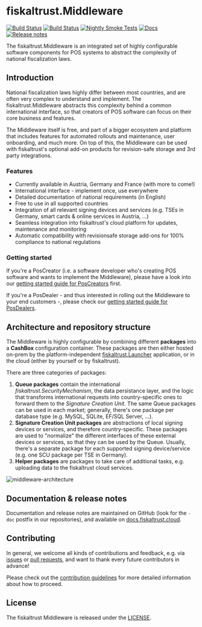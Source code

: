 # fiskaltrust.Middleware
[![Build Status](https://img.shields.io/azure-devops/build/fiskaltrust/29af887e-c4f1-46d9-bcd8-323f3f3ea149/441/main?label=Build%20%28Queue%29&logo=azurepipelines)](https://dev.azure.com/fiskaltrust/fiskaltrust/_build/latest?definitionId=441&branchName=main) [![Build Status](https://img.shields.io/azure-devops/build/fiskaltrust/29af887e-c4f1-46d9-bcd8-323f3f3ea149/442/main?label=Build%20%28SCU%20DE%29&logo=azurepipelines)](https://dev.azure.com/fiskaltrust/fiskaltrust/_build/latest?definitionId=442&branchName=main) [![Nightly Smoke Tests](https://img.shields.io/azure-devops/build/fiskaltrust/fiskaltrust/444?label=Nightly%20Smoke%20Tests)](https://dev.azure.com/fiskaltrust/fiskaltrust/_build/latest?definitionId=444&branchName=main) [![Docs](https://img.shields.io/badge/Docs-informational)](https://docs.fiskaltrust.cloud) [![Release notes](https://img.shields.io/badge/Release%20notes-informational)](https://docs.fiskaltrust.cloud/docs/release-notes)

The fiskaltrust.Middleware is an integrated set of highly configurable software components for POS systems to abstract the complexity of national fiscalization laws.

## Introduction
National fiscalization laws highly differ between most countries, and are often very complex to understand and implement. The fiskaltrust.Middleware abstracts this complexity behind a common international interface, so that creators of POS software can focus on their core business and features.

The Middleware itself is free, and part of a bigger ecosystem and platform that includes features for automated rollouts and maintenance, user onboarding, and much more. On top of this, the Middleware can be used with fiskaltrust's optional add-on products for revision-safe storage and 3rd party integrations.

### Features
- Currently available in Austria, Germany and France (with more to come!)
- International interface - implement once, use everywhere
- Detailed documentation of national requirements (in English)
- Free to use in all supported countries
- Integration of all relevant signing devices and services (e.g. TSEs in Germany, smart cards & online services in Austria, ...)
- Seamless integration into fiskaltrust's cloud platform for updates, maintenance and monitoring
- Automatic compatibility with revisionsafe storage add-ons for 100% compliance to national regulations

### Getting started
If you're a PosCreator (i.e. a software developer who's creating POS software and wants to implement the Middleware), please have a look into our [getting started guide for PosCreators](https://docs.fiskaltrust.cloud/docs/poscreators/get-started) first. 

If you're a PosDealer - and thus interested in rolling out the Middleware to your end customers -, please check our [getting started guide for PosDealers](https://docs.fiskaltrust.cloud/docs/posdealers/get-started).

## Architecture and repository structure
The Middleware is highly configurable by combining different **packages** into a **CashBox** configuration container. These packages are then either hosted on-prem by the platform-independent [fiskaltrust.Launcher](https://github.com/fiskaltrust/middleware-launcher) application, or in the cloud (either by yourself or by fiskaltrust).

There are three categories of packages:
1. **Queue packages** contain the international _fiskaltrust.SecurityMechanism_, the data persistance layer, and the logic that transforms international requests into country-specific ones to forward them to the _Signature Creation Unit_. The same Queue packages can be used in each market; generally, there's one package per database type (e.g. MySQL, SQLite, EF/SQL Server, ...).
2. **Signature Creation Unit packages** are abstractions of local signing devices or services, and therefore country-specific. These packages are used to "normalize" the different interfaces of these external devices or services, so that they can be used by the Queue. Usually, there's a separate package for each supported signing device/service (e.g. one SCU package per TSE in Germany).
3. **Helper packages** are packages to take care of additional tasks, e.g. uploading data to the fiskaltrust cloud services.

![middleware-architecture](doc/images/middleware.png)

## Documentation & release notes
Documentation and release notes are maintained on GitHub (look for the `-doc` postfix in our repositories), and available on [docs.fiskaltrust.cloud](https://docs.fiskaltrust.cloud).

## Contributing
In general, we welcome all kinds of contributions and feedback, e.g. via [issues](./issues) or [pull requests](./pulls), and want to thank every future contributors in advance!

Please check out the [contribution guidelines](./CONTRIBUTING.md) for more detailed information about how to proceed.

## License
The fiskaltrust Middleware is released under the [LICENSE](./LICENSE).
